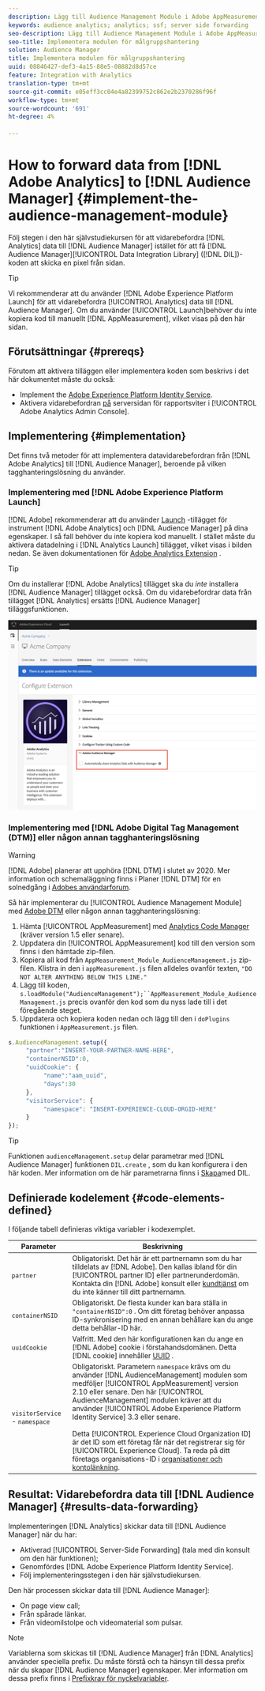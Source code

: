 ```yaml
---
description: Lägg till Audience Management Module i Adobe AppMeasurement för att vidarebefordra Analytics-data till Audience Manager i stället för att få Audience Manager Data Integration Library-koden (DIL) att skicka en pixel från sidan.
keywords: audience analytics; analytics; ssf; server side forwarding
seo-description: Lägg till Audience Management Module i Adobe AppMeasurement för att vidarebefordra Analytics-data till Audience Manager i stället för att få Audience Manager Data Integration Library-koden (DIL) att skicka en pixel från sidan.
seo-title: Implementera modulen för målgruppshantering
solution: Audience Manager
title: Implementera modulen för målgruppshantering
uuid: 08846427-def3-4a15-88e5-08882d8d57ce
feature: Integration with Analytics
translation-type: tm+mt
source-git-commit: e05eff3cc04e4a82399752c862e2b2370286f96f
workflow-type: tm+mt
source-wordcount: '691'
ht-degree: 4%

---
```



# How to forward data from [!DNL Adobe Analytics] to [!DNL Audience Manager] {#implement-the-audience-management-module}

Följ stegen i den här självstudiekursen för att vidarebefordra [!DNL Analytics] data till [!DNL Audience Manager] istället för att få [!DNL Audience Manager][!UICONTROL Data Integration Library] ([!DNL DIL])-koden att skicka en pixel från sidan.

>[!TIP]
>
>Vi rekommenderar att du använder [!DNL Adobe Experience Platform Launch] för att vidarebefordra [!UICONTROL Analytics] data till [!DNL Audience Manager]. Om du använder [!UICONTROL Launch]behöver du inte kopiera kod till manuellt [!DNL AppMeasurement], vilket visas på den här sidan.

## Förutsättningar {#prereqs}

Förutom att aktivera tilläggen eller implementera koden som beskrivs i det här dokumentet måste du också:

* Implement the [Adobe Experience Platform Identity Service](https://docs.adobe.com/content/help/sv-SE/id-service/using/home.html).
* Aktivera vidarebefordran [på](https://docs.adobe.com/help/en/analytics/admin/admin-tools/server-side-forwarding/ssf.html) serversidan för rapportsviter i [!UICONTROL Adobe Analytics Admin Console].

## Implementering {#implementation}

Det finns två metoder för att implementera datavidarebefordran från [!DNL Adobe Analytics] till [!DNL Audience Manager], beroende på vilken tagghanteringslösning du använder.

### Implementering med [!DNL Adobe Experience Platform Launch]

[!DNL Adobe] rekommenderar att du använder [Launch](https://docs.adobe.com/content/help/en/launch/using/overview.html) -tillägget för instrument [!DNL Adobe Analytics] och [!DNL Audience Manager] på dina egenskaper. I så fall behöver du inte kopiera kod manuellt. I stället måste du aktivera datadelning i [!DNL Analytics Launch] tillägget, vilket visas i bilden nedan. Se även dokumentationen för [Adobe Analytics Extension](https://docs.adobe.com/content/help/en/launch/using/extensions-ref/adobe-extension/analytics-extension/overview.html#adobe-audience-manager) .

>[!TIP]
>
>Om du installerar [!DNL Adobe Analytics] tillägget ska du *inte* installera [!DNL Audience Manager] tillägget också. Om du vidarebefordrar data från tillägget [!DNL Analytics] ersätts [!DNL Audience Manager] tilläggsfunktionen.

![Möjliggör delning av data från Adobe Analytics-tillägget till Audience Manager](/help/using/integration/assets/analytics-to-aam.png)

### Implementering med [!DNL Adobe Digital Tag Management (DTM)] eller någon annan tagghanteringslösning

>[!WARNING]
>
>[!DNL Adobe] planerar att upphöra [!DNL DTM] i slutet av 2020. Mer information och schemaläggning finns i Planer [!DNL DTM] för en solnedgång i [Adobes användarforum](https://forums.adobe.com/community/experience-cloud/platform/launch/blog/2018/10/05/dtm-plans-for-a-sunset).

Så här implementerar du [!UICONTROL Audience Management Module] med [Adobe DTM](https://docs.adobe.com/content/help/sv-SE/dtm/using/dtm-home.html) eller någon annan tagghanteringslösning:

1. Hämta [!UICONTROL AppMeasurement] med [Analytics Code Manager](https://docs.adobe.com/content/help/sv-SE/analytics/admin/admin-tools/code-manager-admin.html) (kräver version 1.5 eller senare).
1. Uppdatera din [!UICONTROL AppMeasurement] kod till den version som finns i den hämtade zip-filen.
1. Kopiera all kod från `AppMeasurement_Module_AudienceManagement.js` zip-filen. Klistra in den i `appMeasurement.js` filen alldeles ovanför texten, `"DO NOT ALTER ANYTHING BELOW THIS LINE."`
1. Lägg till koden, `s.loadModule("AudienceManagement");``AppMeasurement_Module_AudienceManagement.js` precis ovanför den kod som du nyss lade till i det föregående steget.
1. Uppdatera och kopiera koden nedan och lägg till den i `doPlugins` funktionen i `AppMeasurement.js` filen.

```js
s.AudienceManagement.setup({ 
     "partner":"INSERT-YOUR-PARTNER-NAME-HERE", 
     "containerNSID":0, 
     "uuidCookie": { 
          "name":"aam_uuid", 
          "days":30
     },
     "visitorService": {
          "namespace": "INSERT-EXPERIENCE-CLOUD-ORGID-HERE" 
     } 
});
```

>[!TIP]
>
>Funktionen `audienceManagement.setup` delar parametrar med [!DNL Audience Manager] funktionen `DIL.create` , som du kan konfigurera i den här koden. Mer information om de här parametrarna finns i [Skapa](../../dil/dil-class-overview/dil-create.md#dil-create)med DIL.

## Definierade kodelement {#code-elements-defined}

I följande tabell definieras viktiga variabler i kodexemplet.

| Parameter | Beskrivning |
|--- |--- |
| `partner` | Obligatoriskt. Det här är ett partnernamn som du har tilldelats av [!DNL Adobe]. Den kallas ibland för din [!UICONTROL partner ID] eller partnerunderdomän.  Kontakta din [!DNL Adobe] konsult eller [kundtjänst](https://helpx.adobe.com/marketing-cloud/contact-support.html) om du inte känner till ditt partnernamn. |
| `containerNSID` | Obligatoriskt. De flesta kunder kan bara ställa in `"containerNSID":0` . Om ditt företag behöver anpassa ID-synkronisering med en annan behållare kan du ange detta behållar-ID här. |
| `uuidCookie` | Valfritt. Med den här konfigurationen kan du ange en [!DNL Adobe] cookie i förstahandsdomänen. Detta [!DNL cookie] innehåller [UUID](../../reference/ids-in-aam.md) . |
| `visitorService` - `namespace` | Obligatoriskt. Parametern `namespace` krävs om du använder [!DNL AudienceManagement] modulen som medföljer [!UICONTROL AppMeasurement] version 2.10 eller senare. Den här [!UICONTROL AudienceManagement] modulen kräver att du använder [!UICONTROL Adobe Experience Platform Identity Service] 3.3 eller senare. <br><br>Detta [!UICONTROL Experience Cloud Organization ID] är det ID som ett företag får när det registrerar sig för [!UICONTROL Experience Cloud]. Ta reda på ditt företags organisations-ID i [organisationer och kontolänkning](https://docs.adobe.com/content/help/en/core-services/interface/manage-users-and-products/organizations.html). |

## Resultat: Vidarebefordra data till [!DNL Audience Manager] {#results-data-forwarding}

Implementeringen [!DNL Analytics] skickar data till [!DNL Audience Manager] när du har:

* Aktiverad [!UICONTROL Server-Side Forwarding] (tala med din konsult om den här funktionen);
* Genomfördes [!DNL Adobe Experience Platform Identity Service].
* Följ implementeringsstegen i den här självstudiekursen.

Den här processen skickar data till [!DNL Audience Manager]:

* On page view call;
* Från spårade länkar.
* Från videomilstolpe och videomaterial som pulsar.

>[!NOTE]
>
>Variablerna som skickas till [!DNL Audience Manager] från [!DNL Analytics] använder speciella prefix. Du måste förstå och ta hänsyn till dessa prefix när du skapar [!DNL Audience Manager] egenskaper. Mer information om dessa prefix finns i [Prefixkrav för nyckelvariabler](../../features/traits/trait-variable-prefixes.md).
